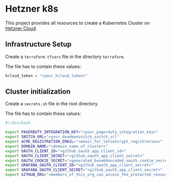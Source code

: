 # Hetzner k8s

This project provides all resources to create a Kubernetes Cluster on [Hetzner Cloud](https://www.hetzner.com/cloud).

## Infrastructure Setup

Create a `terraform.tfvars` file in the directory `terraform`.

The file has to contain these values:

```terraform
hcloud_token = "<your_hcloud_token>"
```

## Cluster initialization

Create a `secrets.sh` file in the root directory.

The file has to contain these values:

```sh
#!/bin/bash

export PAGERDUTY_INTEGRATION_KEY="<your_pagerduty_integration_key>"
export SNITCH_URL="<your_deadmansnitch_snitch_url"
export ACME_REGISTRATION_EMAIL="<email_for_letsencrypt_registration>"
export DOMAIN_NAME="<domain_name_of_cluster>"
export OAUTH_CLIENT_ID="<github_oauth_app_client_id>"
export OAUTH_CLIENT_SECRET="<github_oauth_app_client_secret>"
export OAUTH_COOKIE_SECRET="<generated_base64encoded_oauth_cookie_secret>" # eg.: dd if=/dev/urandom bs=32 count=1 2>/dev/null | base64 | tr -d -- '\n' | tr -- '+/' '-_'; echo
export GRAFANA_OAUTH_CLIENT_ID="<github_oauth_app_client_secret>"
export GRAFANA_OAUTH_CLIENT_SECRET="<github_oauth_app_client_secret>"
export GITHUB_ORG="<members_of_this_org_can_access_the_protected_resources>"
```
